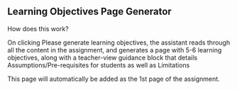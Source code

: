 ## Learning Objectives Page Generator

How does this work?

On clicking Please generate learning objectives, the assistant reads through all the content in the assignment, and generates a page with 5-6 learning objectives, 
along with a teacher-view guidance block that details Assumptions/Pre-requisites for students as well as Limitations

This page will automatically be added as the 1st page of the assignment.
